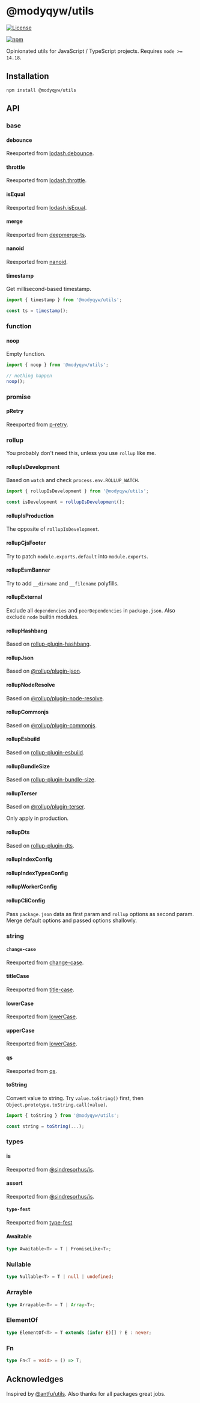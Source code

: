 # @modyqyw/utils

[![License](https://img.shields.io/github/license/ModyQyW/utils)](https://github.com/ModyQyW/utils/blob/main/LICENSE)

[![npm](https://img.shields.io/npm/v/@modyqyw/utils)](https://www.npmjs.com/package/@modyqyw/utils/)

Opinionated utils for JavaScript / TypeScript projects. Requires `node >= 14.18`.

## Installation

```shell
npm install @modyqyw/utils
```

## API

### base

#### debounce

Reexported from [lodash.debounce](https://lodash.com/docs#debounce).

#### throttle

Reexported from [lodash.throttle](https://lodash.com/docs#throttle).

#### isEqual

Reexported from [lodash.isEqual](https://lodash.com/docs#isEqual).

#### merge

Reexported from [deepmerge-ts](https://github.com/RebeccaStevens/deepmerge-ts).

#### nanoid

Reexported from [nanoid](https://github.com/ai/nanoid).

#### timestamp

Get millisecond-based timestamp.

```typescript
import { timestamp } from '@modyqyw/utils';

const ts = timestamp();
```

### function

#### noop

Empty function.

```typescript
import { noop } from '@modyqyw/utils';

// nothing happen
noop();
```

### promise

#### pRetry

Reexported from [p-retry](https://github.com/sindresorhus/p-retry).

### rollup

You probably don't need this, unless you use `rollup` like me.

#### rollupIsDevelopment

Based on `watch` and check `process.env.ROLLUP_WATCH`.

```typescript
import { rollupIsDevelopment } from '@modyqyw/utils';

const isDevelopment = rollupIsDevelopment();
```

#### rollupIsProduction

The opposite of `rollupIsDevelopment`.

#### rollupCjsFooter

Try to patch `module.exports.default` into `module.exports`.

#### rollupEsmBanner

Try to add `__dirname` and `__filename` polyfills.

#### rollupExternal

Exclude all `dependencies` and `peerDependencies` in `package.json`. Also exclude `node` builtin modules.

#### rollupHashbang

Based on [rollup-plugin-hashbang](https://github.com/egoist/rollup-plugin-hashbang).

#### rollupJson

Based on [@rollup/plugin-json](https://github.com/rollup/plugins/tree/master/packages/json).

#### rollupNodeResolve

Based on [@rollup/plugin-node-resolve](https://github.com/rollup/plugins/tree/master/packages/node-resolve).

#### rollupCommonjs

Based on [@rollup/plugin-commonjs](https://github.com/rollup/plugins/tree/master/packages/commonjs).

#### rollupEsbuild

Based on [rollup-plugin-esbuild](https://github.com/egoist/rollup-plugin-esbuild).

#### rollupBundleSize

Based on [rollup-plugin-bundle-size](https://github.com/vimeo/rollup-plugin-bundle-size).

#### rollupTerser

Based on [@rollup/plugin-terser](https://github.com/rollup/plugins/tree/master/packages/terser).

Only apply in production.

#### rollupDts

Based on [rollup-plugin-dts](https://github.com/Swatinem/rollup-plugin-dts).

#### rollupIndexConfig

#### rollupIndexTypesConfig

#### rollupWorkerConfig

#### rollupCliConfig

Pass `package.json` data as first param and `rollup` options as second param. Merge default options and passed options shallowly.

### string

#### `change-case`

Reexported from [change-case](https://github.com/blakeembrey/change-case).

#### titleCase

Reexported from [title-case](https://github.com/blakeembrey/change-case/tree/master/packages/title-case).

#### lowerCase

Reexported from [lowerCase](https://github.com/blakeembrey/change-case/tree/master/packages/lower-case).

#### upperCase

Reexported from [lowerCase](https://github.com/blakeembrey/change-case/tree/master/packages/upper-case).

#### qs

Reexported from [qs](https://github.com/ljharb/qs).

#### toString

Convert value to string. Try `value.toString()` first, then `Object.prototype.toString.call(value)`.

```typescript
import { toString } from '@modyqyw/utils';

const string = toString(...);
```

### types

#### is

Reexported from [@sindresorhus/is](https://github.com/sindresorhus/is).

#### assert

Reexported from [@sindresorhus/is](https://github.com/sindresorhus/is).

#### `type-fest`

Reexported from [type-fest](https://github.com/sindresorhus/type-fest)

#### Awaitable

```typescript
type Awaitable<T> = T | PromiseLike<T>;
```

### Nullable

```typescript
type Nullable<T> = T | null | undefined;
```

### Arrayble

```typescript
type Arrayable<T> = T | Array<T>;
```

### ElementOf

```typescript
type ElementOf<T> = T extends (infer E)[] ? E : never;
```

### Fn

```typescript
type Fn<T = void> = () => T;
```

## Acknowledges

Inspired by [@antfu/utils](https://github.com/antfu/utils). Also thanks for all packages great jobs.
